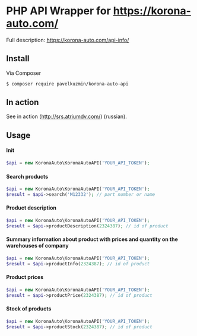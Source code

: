 # PHP API Wrapper for https://korona-auto.com/

Full description: https://korona-auto.com/api-info/

## Install

Via Composer

``` bash
$ composer require pavelkuzmin/korona-auto-api
```

## In action

See in action (http://srs.atriumdv.com/) (russian).

## Usage

#### Init
``` php
$api = new KoronaAuto\KoronaAutoAPI('YOUR_API_TOKEN');
```

#### Search products
```php
$api = new KoronaAuto\KoronaAutoAPI('YOUR_API_TOKEN');
$result = $api->search('M12332'); // part number or name
```

#### Product description
```php
$api = new KoronaAuto\KoronaAutoAPI('YOUR_API_TOKEN');
$result = $api->productDescription(2324387); // id of product
```

#### Summary information about product with prices and quantity on the warehouses of company
```php
$api = new KoronaAuto\KoronaAutoAPI('YOUR_API_TOKEN');
$result = $api->productInfo(2324387); // id of product
```

#### Product prices
```php
$api = new KoronaAuto\KoronaAutoAPI('YOUR_API_TOKEN');
$result = $api->productPrice(2324387); // id of product
```

#### Stock of products
```php
$api = new KoronaAuto\KoronaAutoAPI('YOUR_API_TOKEN');
$result = $api->productStock(2324387); // id of product
```
